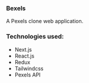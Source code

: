 ### Bexels

A Pexels clone web application.

### Technologies used: 
* Next.js
* React.js
* Redux
* Tailwindcss
* Pexels API 